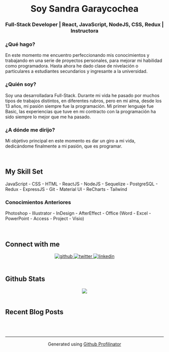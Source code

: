 # <div align="center">Soy Sandra Garaycochea</div>  
  

### <div align="center">Full-Stack Developer | React, JavaScript, NodeJS, CSS, Redux | Instructora</div>  
  



### ¿Qué hago?  
En este momento me encuentro perfeccionando mis conocimientos y trabajando en una serie de proyectos personales, para mejorar mi habilidad como programadora. Hasta ahora he dado clase de nivelación o particulares a estudiantes secundarios y ingresante a la universidad.  
  



### ¿Quién soy?  
Soy una desarrolladara Full-Stack. Durante mi vida he pasado por muchos tipos de trabajos distintos, en diferentes rubros, pero en mi alma, desde los 13 años, mi pasión siempre fue la programación. Mi primer lenguaje fue Basic, las experiencias que tuve en mi contracto con la programación ha sido siempre lo mejor que me ha pasado.  
  



### ¿A dónde me dirijo?  
Mi objetivo principal en este momento es dar un giro a mi vida, dedicándome finalmente a mi pasión, que es programar.  
  

<br/>  


## My Skill Set  
JavaScript - CSS - HTML - ReactJS - NodeJS - Sequelize - PostgreSQL - Redux - ExpressJS - Git - Material UI - ReCharts - Tailwind  
  



### Conocimientos Anteriores  
Photoshop - Illustrator - InDesign - AfterEffect - Office (Word - Excel - PowerPoint - Access - Project - Visio)  
  

<br/>  


## Connect with me  
<div align="center">
<a href="https://github.com/sangaray" target="_blank">
<img src=https://img.shields.io/badge/github-%2324292e.svg?&style=for-the-badge&logo=github&logoColor=white alt=github style="margin-bottom: 5px;" />
</a>
<a href="https://twitter.com/sangaray" target="_blank">
<img src=https://img.shields.io/badge/twitter-%2300acee.svg?&style=for-the-badge&logo=twitter&logoColor=white alt=twitter style="margin-bottom: 5px;" />
</a>
<a href="https://linkedin.com/in/sandra-cecilia-garaycochea" target="_blank">
<img src=https://img.shields.io/badge/linkedin-%231E77B5.svg?&style=for-the-badge&logo=linkedin&logoColor=white alt=linkedin style="margin-bottom: 5px;" />
</a>  
</div>  
  

<br/>  


## Github Stats  
<div align="center"><img src="https://github-readme-stats.vercel.app/api?username=sangaray&show_icons=true&count_private=true&hide_border=true" align="center" /></div>  

<br/>  


## Recent Blog Posts  
  

<br/>  


<br />

----
<div align="center">Generated using <a href="https://profilinator.rishav.dev/" target="_blank">Github Profilinator</a></div>

